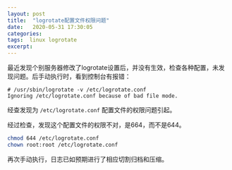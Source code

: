 ```yaml
---
layout: post
title:  "logrotate配置文件权限问题"
date:   2020-05-31 17:30:05
categories: 
tags:  linux logrotate
excerpt: 
---
```


最近发现个别服务器修改了logrotate设置后，并没有生效，检查各种配置，未发现问题。后手动执行时，看到控制台有报错：

```
# /usr/sbin/logrotate -v /etc/logrotate.conf
Ignoring /etc/logrotate.conf because of bad file mode.
```

经查发现为 `/etc/logrotate.conf` 配置文件的权限问题引起。

经过检查，发现这个配置文件的权限不对，是664，而不是644。

```bash
chmod 644 /etc/logrotate.conf
chown root:root /etc/logrotate.conf
```

再次手动执行，日志已如预期进行了相应切割归档和压缩。

